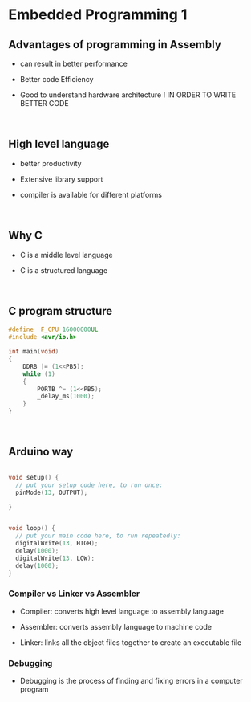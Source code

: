 # Embedded Programming 1



## Advantages of programming in Assembly

- can result in better performance

- Better code Efficiency 


- Good to understand hardware architecture ! IN ORDER TO WRITE BETTER CODE

<br>

## High level language 

- better productivity

- Extensive library support

- compiler is available for different platforms

<br>

## Why C


- C is a middle level language

- C is a structured language


<br>



## C program structure


```c
#define  F_CPU 16000000UL
#include <avr/io.h>

int main(void)
{
    DDRB |= (1<<PB5);
    while (1) 
    {
        PORTB ^= (1<<PB5);
        _delay_ms(1000);
    }
}
```


<br>

## Arduino way

```C++

void setup() {
  // put your setup code here, to run once:
  pinMode(13, OUTPUT);

}


void loop() {
  // put your main code here, to run repeatedly:
  digitalWrite(13, HIGH);
  delay(1000);
  digitalWrite(13, LOW);
  delay(1000);
}
```


### Compiler vs Linker vs Assembler

- Compiler: converts high level language to assembly language

- Assembler: converts assembly language to machine code


- Linker: links all the object files together to create an executable file


### Debugging

- Debugging is the process of finding and fixing errors in a computer program